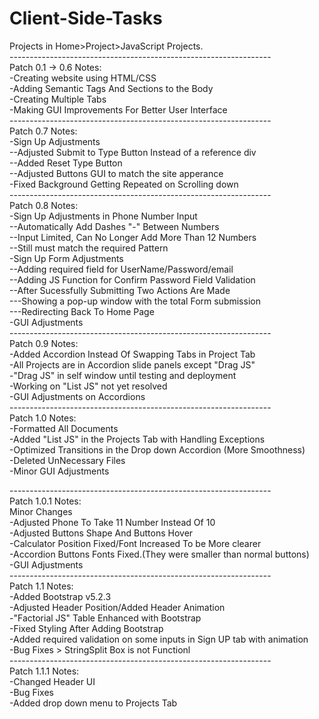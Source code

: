 # Client-Side-Tasks
Projects in Home>Project>JavaScript Projects.<br>
----------------------------------------------------------------- <br>
Patch 0.1 -> 0.6 Notes: <br>
-Creating website using HTML/CSS <br>
-Adding Semantic Tags And Sections to the Body <br>
-Creating Multiple Tabs <br>
-Making GUI Improvements For Better User Interface<br>
----------------------------------------------------------------- <br>
Patch 0.7 Notes:<br>
-Sign Up Adjustments<br>
    --Adjusted Submit to Type Button Instead of a reference div<br>
    --Added Reset Type Button<br>
    --Adjusted Buttons GUI to match the site apperance<br>
-Fixed Background Getting Repeated on Scrolling down<br>
----------------------------------------------------------------- <br>
Patch 0.8 Notes:<br>
-Sign Up Adjustments in Phone Number Input<br>
    --Automatically Add Dashes "-" Between Numbers<br>
    --Input Limited, Can No Longer Add More Than 12 Numbers<br>
    --Still must match the required Pattern<br>
-Sign Up Form Adjustments <br>
    --Adding required field for UserName/Password/email<br>
    --Adding JS Function for Confirm Password Field Validation <br>
    --After Sucessfully Submitting Two Actions Are Made<br>
        ---Showing a pop-up window with the total Form submission <br>
        ---Redirecting Back To Home Page<br>
-GUI Adjustments<br>
----------------------------------------------------------------- <br>
Patch 0.9 Notes: <br>
-Added Accordion Instead Of Swapping Tabs in Project Tab <br>
-All Projects are in Accordion slide panels except "Drag JS" <br>
-"Drag JS" in self window until testing and deployment <br>
-Working on "List JS" not yet resolved <br>
-GUI Adjustments on Accordions<br>
----------------------------------------------------------------- <br>
Patch 1.0 Notes: <br>
-Formatted All Documents<br>
-Added "List JS" in the Projects Tab with Handling Exceptions<br>
-Optimized Transitions in the Drop down Accordion (More Smoothness)<br>
-Deleted UnNecessary Files<br>
-Minor GUI Adjustments<br>

----------------------------------------------------------------- <br>
Patch 1.0.1 Notes: <br>
Minor Changes<br>
-Adjusted Phone To Take 11 Number Instead Of 10<br>
-Adjusted Buttons Shape And Buttons Hover <br>
-Calculator Position Fixed/Font Increased To be More clearer<br>
-Accordion Buttons Fonts Fixed.(They were smaller than normal buttons)<br>
-GUI Adjustments <br>
----------------------------------------------------------------- <br>
Patch 1.1 Notes: <br>
-Added Bootstrap v5.2.3<br>
-Adjusted Header Position/Added Header Animation <br>
-"Factorial JS" Table Enhanced with Bootstrap<br>
-Fixed Styling After Adding Bootstrap<br>
-Added required validation on some inputs in Sign UP tab with animation<br>
-Bug Fixes > StringSplit Box is not Functionl <br>
----------------------------------------------------------------- <br>
Patch 1.1.1 Notes: <br>
-Changed Header UI <br>
-Bug Fixes <br>
-Added drop down menu to Projects Tab <br>